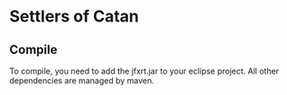 # Settlers of Catan
## Compile
To compile, you need to add the jfxrt.jar to your eclipse project. All other dependencies are managed by maven.